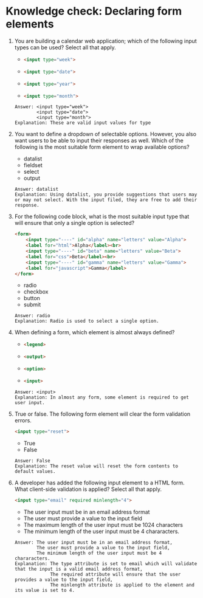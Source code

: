 # Knowledge check: Declaring form elements

1. You are building a calendar web application; which of the following input types can be used? Select all that apply.
    -   ```html
        <input type="week">
        ```
    -   ```html
        <input type="date">
        ```
    -   ```html
        <input type="year">
        ```
    -   ```html
        <input type="month">
        ```
    ```
    Answer: <input type="week">
            <input type="date">
            <input type="month">
    Explanation: These are valid input values for type
    ```

2. You want to define a dropdown of selectable options. However, you also want users to be able to input their responses as well. Which of the following is the most suitable form element to wrap available options?
    - datalist
    - fieldset
    - select
    - output
    ```
    Answer: datalist
    Explanation: Using datalist, you provide suggestions that users may or may not select. With the input filed, they are free to add their response.
    ```
    
3. For the following code block, what is the most suitable input type that will ensure that only a single option is selected?
    ```html
    <form>
        <input type="----" id="alpha" name="letters" value="Alpha">
        <label for="html">Alpha</label><br>
        <input type="----" id="beta" name="letters" value="Beta">
        <label for="css">Beta</label><br>
        <input type="----" id="gamma" name="letters" value="Gamma">
        <label for="javascript">Gamma</label>
    </form>
    ```
    - radio
    - checkbox
    - button
    - submit
    ```
    Answer: radio
    Explanation: Radio is used to select a single option.
    ```
    
4. When defining a form, which element is almost always defined?
    -   ```html
        <legend>
        ```
    -   ```html
        <output>
        ```
    -   ```html
        <option>
        ```
    -   ```html
        <input>
        ```
    ```
    Answer: <input>
    Explanation: In almost any form, some element is required to get user input.
    ```
    
5. True or false. The following form element will clear the form validation errors.
    ```html
    <input type="reset">
    ```
    - True
    - False
    ```
    Answer: False
    Explanation: The reset value will reset the form contents to default values.
    ```
    
6. A developer has added the following input element to a HTML form. What client-side validation is applied? Select all that apply.
    ```html
    <input type="email" required minlength="4">
    ```
    - The user input must be in an email address format
    - The user must provide a value to the input field
    - The maximum length of the user input must be 1024 characters
    - The minimum length of the user input must be 4 chararacters.
    ```
    Answer: The user input must be in an email address format,
            The user must provide a value to the input field,
            The minimum length of the user input must be 4 chararacters.
    Explanation: The type attribute is set to email which will validate that the input is a valid email address format,
                 The required attribute will ensure that the user provides a value to the input field,
                 The minlength attribute is applied to the element and its value is set to 4.
    ```